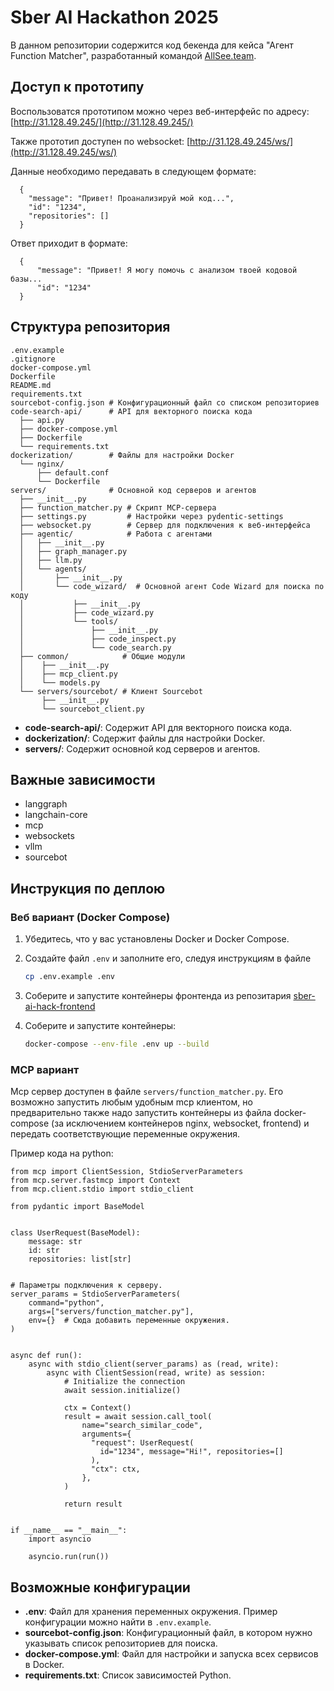 # Sber AI Hackathon 2025

В данном репозитории содержится код бекенда для кейса "Агент Function Matcher", разработанный командой [AllSee.team](https://allSee.team).

## Доступ к прототипу

Воспользоватся прототипом можно через веб-интерфейс по адресу: [http://31.128.49.245/](http://31.128.49.245/)

Также прототип доступен по websocket: [http://31.128.49.245/ws/](http://31.128.49.245/ws/)

Данные необходимо передавать в следующем формате:
```
  {
    "message": "Привет! Проанализируй мой код...",
    "id": "1234",
    "repositories": []
  }
```
Ответ приходит в формате:
```
  {
      "message": "Привет! Я могу помочь с анализом твоей кодовой базы...
      "id": "1234"
  }
```

## Структура репозитория

```
.env.example
.gitignore
docker-compose.yml
Dockerfile
README.md
requirements.txt
sourcebot-config.json # Конфигурационный файл со списком репозиториев
code-search-api/      # API для векторного поиска кода
  ├── api.py
  ├── docker-compose.yml
  ├── Dockerfile
  └── requirements.txt
dockerization/        # Файлы для настройки Docker
  └── nginx/
      ├── default.conf
      └── Dockerfile
servers/              # Основной код серверов и агентов
  ├── __init__.py
  ├── function_matcher.py # Скрипт MCP-сервера
  ├── settings.py         # Настройки через pydentic-settings
  ├── websocket.py        # Сервер для подключения к веб-интерфейса
  ├── agentic/            # Работа с агентами
  │   ├── __init__.py
  │   ├── graph_manager.py
  │   ├── llm.py
  │   └── agents/
  │       ├── __init__.py
  │       └── code_wizard/  # Основной агент Code Wizard для поиска по коду
  │           ├── __init__.py
  │           ├── code_wizard.py
  │           └── tools/
  │               ├── __init__.py
  │               ├── code_inspect.py
  │               └── code_search.py
  ├── common/            # Общие модули
  │    ├── __init__.py
  │    ├── mcp_client.py
  │    └── models.py
  └── servers/sourcebot/ # Клиент Sourcebot
       ├── __init__.py
       └── sourcebot_client.py
```

- **code-search-api/**: Содержит API для векторного поиска кода.
- **dockerization/**: Содержит файлы для настройки Docker.
- **servers/**: Содержит основной код серверов и агентов.

## Важные зависимости

- langgraph
- langchain-core
- mcp
- websockets
- vllm
- sourcebot

## Инструкция по деплою

### Веб вариант (Docker Compose)

1. Убедитесь, что у вас установлены Docker и Docker Compose.

2. Cоздайте файл `.env` и заполните его, следуя инструкциям в файле
    ```bash
    cp .env.example .env
    ```

3. Соберите и запустите контейнеры фронтенда из репозитария [sber-ai-hack-frontend](https://github.com/allseeteam/sber-ai-hack-frontend)

4. Соберите и запустите контейнеры:
    ```bash
    docker-compose --env-file .env up --build
    ```

### MCP вариант

Mcp сервер доступен в файле `servers/function_matcher.py`.
Его возможно запустить любым удобным mcp клиентом, но предварительно также надо запустить контейнеры из файлa docker-compose (за исключением контейнеров nginx, websocket, frontend) и передать соответствующие переменные окружения.

Пример кода на python:

```
from mcp import ClientSession, StdioServerParameters
from mcp.server.fastmcp import Context
from mcp.client.stdio import stdio_client

from pydantic import BaseModel


class UserRequest(BaseModel):
    message: str
    id: str
    repositories: list[str]


# Параметры подключения к серверу.
server_params = StdioServerParameters(
    command="python",
    args=["servers/function_matcher.py"],
    env={}  # Сюда добавить переменные окружения.
)


async def run():
    async with stdio_client(server_params) as (read, write):
        async with ClientSession(read, write) as session:
            # Initialize the connection
            await session.initialize()

            ctx = Context()
            result = await session.call_tool(
                name="search_similar_code",
                arguments={
                  "request": UserRequest(
                    id="1234", message="Hi!", repositories=[]
                  ),
                  "ctx": ctx,
                },
            )

            return result


if __name__ == "__main__":
    import asyncio

    asyncio.run(run())

```


## Возможные конфигурации

- **.env**: Файл для хранения переменных окружения. Пример конфигурации можно найти в `.env.example`.
- **sourcebot-config.json**: Конфигурационный файл, в котором нужно указывать список репозиториев для поиска.
- **docker-compose.yml**: Файл для настройки и запуска всех сервисов в Docker.
- **requirements.txt**: Список зависимостей Python.
